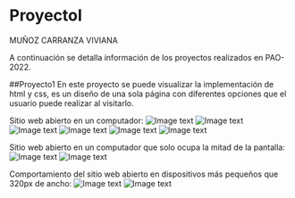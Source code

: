# ProyectoI
MUÑOZ CARRANZA VIVIANA

A continuación se detalla información de los proyectos realizados en PAO-2022.

##Proyecto1
En este proyecto se puede visualizar la implementación de html y css, es un diseño de una sola página con diferentes opciones que el usuario puede realizar al visitarlo.


Sitio web abierto en un computador:
![Image text](https://github.com/ivi-bot/ProyectoI/blob/main/Proyecto1/readmeassets/Imagen1WS.png) 
![Image text](https://github.com/ivi-bot/ProyectoI/blob/main/Proyecto1/readmeassets/Imagen2WS.png)
![Image text](https://github.com/ivi-bot/ProyectoI/blob/main/Proyecto1/readmeassets/Imagen3ws.png)
![Image text](https://github.com/ivi-bot/ProyectoI/blob/main/Proyecto1/readmeassets/Imagen4WS.png)
![Image text](https://github.com/ivi-bot/ProyectoI/blob/main/Proyecto1/readmeassets/Imagen5WS.png)
![Image text](https://github.com/ivi-bot/ProyectoI/blob/main/Proyecto1/readmeassets/Imagen6WS.png)


Sitio web abierto en un computador que solo ocupa la mitad de la pantalla:
![Image text](https://github.com/ivi-bot/ProyectoI/blob/main/Proyecto1/readmeassets/Imagen1MWS.png)
![Image text](https://github.com/ivi-bot/ProyectoI/blob/main/Proyecto1/readmeassets/Imagen2MWS.png)


Comportamiento del sitio web abierto en dispositivos más pequeños que 320px de ancho:
![Image text](https://github.com/ivi-bot/ProyectoI/blob/main/Proyecto1/readmeassets/Imagen1M.png)
![Image text](https://github.com/ivi-bot/ProyectoI/blob/main/Proyecto1/readmeassets/Imagen2M.png)
